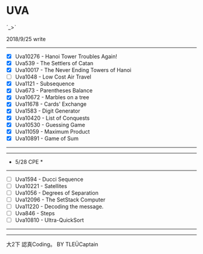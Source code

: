 # UVA

ˊ_>ˋ

2018/9/25 write



-------------------------------------------------------------------
* [x] Uva10276 - Hanoi Tower Troubles Again!
* [x] Uva539 - The Settlers of Catan
* [x] Uva10017 - The Never Ending Towers of Hanoi
* [ ] Uva1048 - Low Cost Air Travel
* [x] Uva1121 - Subsequence
* [x] Uva673 - Parentheses Balance
* [x] Uva10672 - Marbles on a tree
* [x] Uva11678 - Cards' Exchange
* [x] Uva1583 - Digit Generator
* [x] Uva10420 - List of Conquests
* [x] Uva10530 - Guessing Game
* [x] Uva11059 - Maximum Product
* [x] Uva10891 - Game of Sum
--------------- 
************
* 5/28 CPE *
************
* [ ] Uva1594 - Ducci Sequence
* [ ] Uva10221 - Satellites
* [ ] Uva1056 - Degrees of Separation
* [ ] Uva12096 - The SetStack Computer
* [ ] Uva11220 - Decoding the message.
* [ ] Uva846 - Steps
* [ ] Uva10810 - Ultra-QuickSort
---------------
-------------------------------------------------------------------
大2下 認真Coding。
                                             BY TLEÜCaptain
